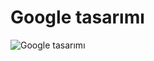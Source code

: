 # Google tasarımı
![Google tasarımı](https://patika-prod.s3-eu-central-1.amazonaws.com/userFiles/mevlut/projects/6tWP5BbTHJbThk5Cd-google-tasarimi)